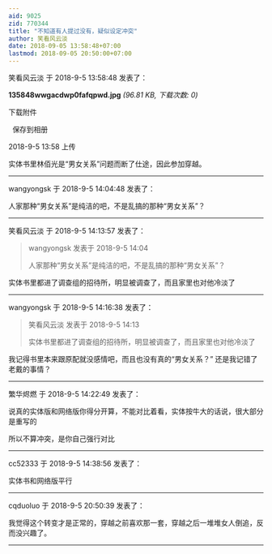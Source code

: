 ```yaml
---
aid: 9025
zid: 770344
title: "不知道有人提过没有，疑似设定冲突"
author: 笑看风云淡
date: 2018-09-05 13:58:48+07:00
lastmod: 2018-09-05 20:50:00+07:00
---
```


笑看风云淡 于 2018-9-5 13:58:48 发表了：

**135848wwgacdwp0fafqpwd.jpg** _(96.81 KB, 下载次数: 0)_

下载附件

&nbsp;
保存到相册

2018-9-5 13:58 上传

实体书里林佰光是“男女关系”问题而断了仕途，因此参加穿越。

---

wangyongsk 于 2018-9-5 14:04:48 发表了：

人家那种“男女关系”是纯洁的吧，不是乱搞的那种“男女关系”？

---

笑看风云淡 于 2018-9-5 14:13:57 发表了：

> wangyongsk 发表于 2018-9-5 14:04
>
> 人家那种“男女关系”是纯洁的吧，不是乱搞的那种“男女关系”？

实体书里都进了调查组的招待所，明显被调查了，而且家里也对他冷淡了

---

wangyongsk 于 2018-9-5 14:16:38 发表了：

> 笑看风云淡 发表于 2018-9-5 14:13
>
> 实体书里都进了调查组的招待所，明显被调查了，而且家里也对他冷淡了

我记得书里本来跟原配就没感情吧，而且也没有真的“男女关系？” 还是我记错了老戴的事情？

---

繁华烬燃 于 2018-9-5 14:22:49 发表了：

说真的实体版和网络版你得分开算，不能对比着看，实体按牛大的话说，很大部分是重写的

所以不算冲突，是你自己强行对比

---

cc52333 于 2018-9-5 14:38:56 发表了：

实体书和网络版平行

---

cqduoluo 于 2018-9-5 20:50:39 发表了：

我觉得这个转变才是正常的，穿越之前喜欢那一套，穿越之后一堆堆女人倒追，反而没兴趣了。

---
